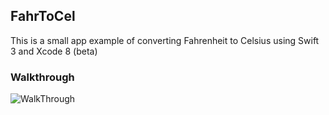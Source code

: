 ## FahrToCel 
This is a small app example of converting Fahrenheit to Celsius using Swift 3 and Xcode 8 (beta)  

### Walkthrough
![WalkThrough](https://cloud.githubusercontent.com/assets/6208036/17391189/e0dee0a8-59d9-11e6-97e5-ce95ee1b9be0.gif)
